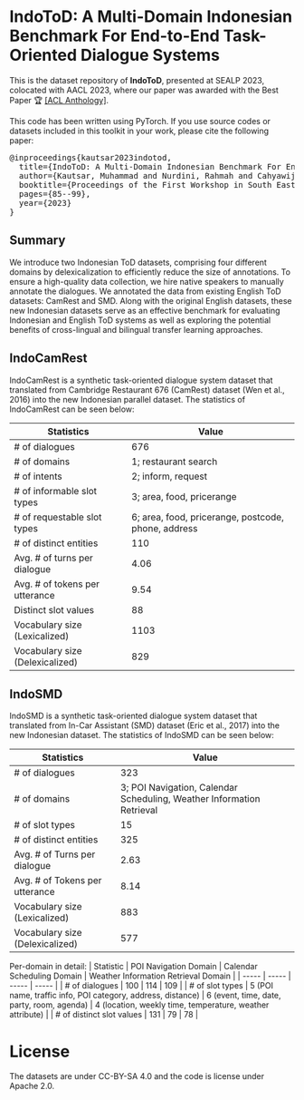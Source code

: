 # IndoToD: A Multi-Domain Indonesian Benchmark For End-to-End Task-Oriented Dialogue Systems

This is the dataset repository of <b>IndoToD</b>, presented at SEALP 2023, colocated with AACL 2023, where our paper was awarded with the Best Paper 🏆 [[ACL Anthology]](https://aclanthology.org/2023.sealp-1.7.pdf).

This code has been written using PyTorch. If you use source codes or datasets included in this toolkit in your work, please cite the following paper:
<pre>
@inproceedings{kautsar2023indotod,
  title={IndoToD: A Multi-Domain Indonesian Benchmark For End-to-End Task-Oriented Dialogue Systems},
  author={Kautsar, Muhammad and Nurdini, Rahmah and Cahyawijaya, Samuel and Winata, Genta and Purwarianti, Ayu},
  booktitle={Proceedings of the First Workshop in South East Asian Language Processing},
  pages={85--99},
  year={2023}
}
</pre>

## Summary
We introduce two Indonesian ToD datasets, comprising four different domains by delexicalization to efficiently reduce the size of annotations. To ensure a high-quality data collection, we hire native speakers to manually annotate the dialogues. We annotated the data from existing English ToD datasets: CamRest and SMD. Along with the original English datasets, these new Indonesian datasets serve as an effective benchmark for evaluating Indonesian and English ToD systems as well as exploring the potential benefits of cross-lingual and bilingual transfer learning approaches.

## IndoCamRest

IndoCamRest is a synthetic task-oriented dialogue system dataset that translated from Cambridge Restaurant 676 (CamRest) dataset (Wen et al., 2016) into the new Indonesian parallel dataset. The statistics of IndoCamRest can be seen below:

| Statistics | Value |
| ------ | ------ |
| \# of dialogues | 676 |
| \# of domains | 1; restaurant search |
| \# of intents | 2; inform, request |
| \# of informable slot types | 3; area, food, pricerange |
| \# of requestable slot types | 6; area, food, pricerange, postcode, phone, address |
| \# of distinct entities | 110 |
| Avg. \# of turns per dialogue | 4.06 |
| Avg. \# of tokens per utterance | 9.54 |
| Distinct slot values | 88 |
| Vocabulary size (Lexicalized) | 1103 |
| Vocabulary size (Delexicalized) | 829 |

## IndoSMD

IndoSMD is a synthetic task-oriented dialogue system dataset that translated from In-Car Assistant (SMD) dataset (Eric et al., 2017) into the new Indonesian dataset. The statistics of IndoSMD can be seen below:

| Statistics | Value |
| ------ | ------ |
| \# of dialogues | 323 |
| \# of domains | 3; POI Navigation, Calendar Scheduling, Weather Information Retrieval |
| \# of slot types | 15 |
| \# of distinct entities | 325 |
| Avg. \# of Turns per dialogue | 2.63 |
| Avg. \# of Tokens per utterance | 8.14 |
| Vocabulary size (Lexicalized) | 883 |
| Vocabulary size (Delexicalized) | 577 |

Per-domain in detail:
| Statistic | POI Navigation Domain | Calendar Scheduling Domain | Weather Information Retrieval Domain |
| ----- | ----- | ----- | ----- |
| # of dialogues | 100  | 114 | 109 |
| # of slot types | 5 (POI name, traffic info, POI category, address, distance) | 6 (event, time, date, party, room, agenda) | 4 (location, weekly time, temperature, weather attribute) |
| # of distinct slot values | 131 | 79 | 78 |

# License
The datasets are under CC-BY-SA 4.0 and the code is license under Apache 2.0.
